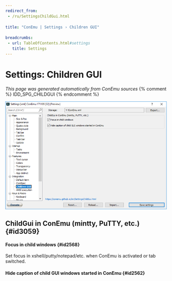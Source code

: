 ```yaml
---
redirect_from:
 - /ru/SettingsChildGui.html

title: "ConEmu | Settings › Children GUI"

breadcrumbs:
 - url: TableOfContents.html#settings
   title: Settings
---
```


# Settings: Children GUI

*This page was generated automatically from ConEmu sources*
{% comment %} IDD_SPG_CHILDGUI {% endcomment %}

![ConEmu Settings: Children GUI](/img/Settings-ChildGui.png)



## ChildGui in ConEmu (mintty, PuTTY, etc.)  {#id3059}

#### Focus in child windows  {#id2568}
Set focus in xshell/putty/notepad/etc. when ConEmu is activated or tab switched.

#### Hide caption of child GUI windows started in ConEmu  {#id2562}




